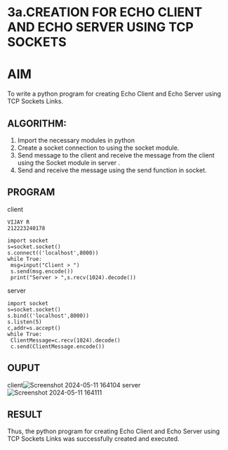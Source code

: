 # 3a.CREATION FOR ECHO CLIENT AND ECHO SERVER USING TCP SOCKETS
# AIM
To write a python program for creating Echo Client and Echo Server using TCP
Sockets Links.
## ALGORITHM:
1. Import the necessary modules in python
2. Create a socket connection to using the socket module.
3. Send message to the client and receive the message from the client using the Socket module in
 server .
4. Send and receive the message using the send function in socket.
## PROGRAM
client
```
VIJAY R
212223240178

import socket
s=socket.socket()
s.connect(('localhost',8000))
while True:
 msg=input("Client > ")
 s.send(msg.encode())
 print("Server > ",s.recv(1024).decode())
```
server
```
import socket
s=socket.socket()
s.bind(('localhost',8000))
s.listen(5)
c,addr=s.accept()
while True:
 ClientMessage=c.recv(1024).decode()
 c.send(ClientMessage.encode())
```
## OUPUT
client![Screenshot 2024-05-11 164104](https://github.com/vijayr21/3a.Sockets_Creation_for_Echo_Client_and_Echo_Server/assets/149347607/d4b8c224-be65-4db2-b420-35fab51f598e)
server![Screenshot 2024-05-11 164111](https://github.com/vijayr21/3a.Sockets_Creation_for_Echo_Client_and_Echo_Server/assets/149347607/50fee020-540d-483f-bd50-aad397e68061)
## RESULT
Thus, the python program for creating Echo Client and Echo Server using TCP Sockets Links 
was successfully created and executed.
